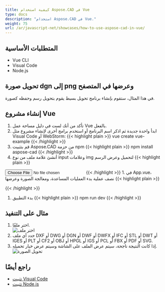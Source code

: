```yaml
---
title: كيفية استخدام Aspose.CAD في Vue
type: docs
description: "استخدام Aspose.CAD في Vue."
weight: 75
url: /ar/javascript-net/showcases/how-to-use-aspose-cad-in-vue/
---
```


## المتطلبات الأساسية
- Vue CLI
- Visual Code
- Node.js

## تحويل صورة dgn إلى png وعرضها في المتصفح

في هذا المثال، ستقوم بإنشاء برنامج تحويل بسيط يقوم بتحويل رسم وحفظه كصورة.

## إنشاء مشروع Vue

1. تأكد من أنك لست في دليل مساحة عمل Vue بالفعل.
1. ابدأ واحدة جديدة ثم اذكر اسم البرنامج أو استخدم برامج أخرى لإنشاء مشروع مثل Visual Code أو WebStorm:
{{< highlight plain >}}
vue create vue-example
{{< /highlight >}}
1. قم بتثبيت Aspose.CAD من حزمة npm
{{< highlight plain >}}
npm install aspose-cad
{{< /highlight >}}
1. أنشئ علامة ملف من نوع input وعلامات img لتحميل وعرض الرسم
{{< highlight plain >}}
<input id="file" type="file">
<img id="image" />
{{< /highlight >}}
1. في App.vue، نصف عملية بدء العمليات المساعدة، ومعالجة الصورة وعرضها
{{< highlight plain >}}
<script>
import {Drawing, PngOptions} from "aspose-cad";

export default{
  beforeCreate: function () {
    // الحاجة لبدء عملية التجميع
    let recaptchaScript = document.createElement('script')
    recaptchaScript.setAttribute('src', '/node_modules/aspose-cad/dotnet.js')
    document.head.appendChild(recaptchaScript)

    let dotnet;
  },
  mounted() {
    window.addEventListener('load', this.onWindowLoad)
  },
  methods: {
    async onWindowLoad() {
      
      console.log("جارٍ تحميل WASM...");
      await dotnet.boot();
      console.log("تم تحميل WASM");

      document.querySelector('input').addEventListener('change', function() {
            const reader = new FileReader();
            reader.onload = function() {

              let arrayBuffer = this.result;
              let array = new Uint8Array(arrayBuffer);

              // تحميل
              let file = Image.load(array);
              console.log(file);

              // حفظ
              let exportedFilePromise = Image.save(array, new PngOptions());
              exportedFilePromise.then(exportedFile => {
                console.log(exportedFile);

                let urlCreator = window.URL || window.webkitURL;
                let blob = new Blob([exportedFile], { type: 'application/octet-stream' });
                let imageUrl = urlCreator.createObjectURL(blob);
                document.querySelector("#image").src = imageUrl;
              });
            }

            reader.readAsArrayBuffer(this.files[0]);
          },
          false);
    },
  },
}
</script>

<template>
  <header>
    <img alt="شعار Vue" class="logo" src="./assets/logo.svg" width="125" height="125" />
    <p>مثال على aspose.cad لـ Vue.</p>
  </header>

  <main>
    <input id="file" type="file">
    <br/>
    <img id="image" />
  </main>
</template>

<style scoped>
header {
  line-height: 1.5;
}
main{
  text-align: center;
}

.logo {
  display: block;
  margin: 0 auto 2rem;
}

@media (min-width: 1024px) {
  header {
    display: flex;
    place-items: center;
    padding-right: calc(var(--section-gap) / 2);
  }


  header .wrapper {
    display: flex;
    place-items: flex-start;
    flex-wrap: wrap;
  }
}
</style>
{{< /highlight >}}
1. بدء التطبيق
{{< highlight plain >}}
npm run dev
{{< /highlight >}}

## مثال على التنفيذ

1. اختر ملفًا.<br>
![اختر ملف](/cad/_assets/javascript-net/vue/choose-file.png)<br>
1. حدد أي ملف DXF أو DWG أو DGN أو DWF أو DWFX أو IFC أو STL أو DWT أو IGES أو PLT أو CF2 أو OBJ أو HPGL أو IGS أو PCL أو FBX أو PDF أو SVG.
1. إذا كانت النتيجة ناجحة، سيتم عرض الملف على الشاشة وسيتم عرض خيار تحميله.<br>
![تحويل الصورة](/cad/_assets/javascript-net/vue/convert-image.png)<br>

## راجع أيضًا

- [تثبيت Visual Code](https://code.visualstudio.com/)
- [تثبيت Node.js](https://nodejs.org/en/)
